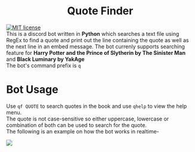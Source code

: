 <h1 align="center">Quote Finder</h1>

[![MIT license](https://img.shields.io/badge/License-MIT-blue.svg)](https://lbesson.mit-license.org/) <br>
This is a discord bot written in **Python** which searches a text file using RegEx to find a quote and print out the line containing the quote as well as the next line in an embed message. The bot currenly supports searching feature for **Harry Potter and the Prince of Slytherin by The Sinister Man** and **Black Luminary by YakAge** <br>The bot's command prefix is `q`<br>
# Bot Usage 
Use `qf QUOTE` to search quotes in the book and use `qhelp` to view the help menu.<br>The quote is not case-sensitive so either uppercase, lowercase or combination of both can be used to search for the quote.<br>The following is an example on how the bot works in realtime-

![](https://raw.githubusercontent.com/arzkar/Quote-Finder-Bot/main/images/bot_output.gif)
